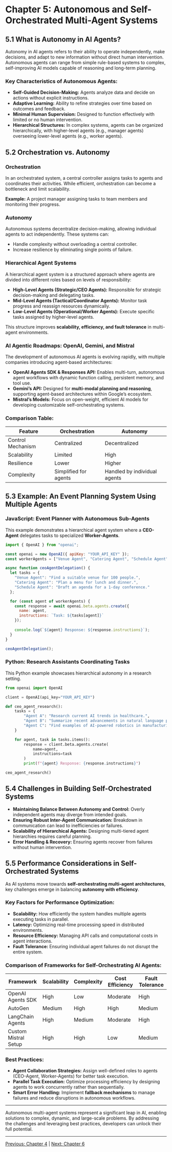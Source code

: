 # Chapter 5: Autonomous and Self-Orchestrated Multi-Agent Systems

## 5.1 What is Autonomy in AI Agents?

Autonomy in AI agents refers to their ability to operate independently, make decisions, and adapt to new information without direct human intervention. Autonomous agents can range from simple rule-based systems to complex, self-improving AI models capable of reasoning and long-term planning.

### Key Characteristics of Autonomous Agents:
- **Self-Guided Decision-Making:** Agents analyze data and decide on actions without explicit instructions.
- **Adaptive Learning:** Ability to refine strategies over time based on outcomes and feedback.
- **Minimal Human Supervision:** Designed to function effectively with limited or no human intervention.
- **Hierarchical Structures:** In complex systems, agents can be organized hierarchically, with higher-level agents (e.g., manager agents) overseeing lower-level agents (e.g., worker agents).

## 5.2 Orchestration vs. Autonomy

### Orchestration
In an orchestrated system, a central controller assigns tasks to agents and coordinates their activities. While efficient, orchestration can become a bottleneck and limit scalability.

**Example:** A project manager assigning tasks to team members and monitoring their progress.

### Autonomy
Autonomous systems decentralize decision-making, allowing individual agents to act independently. These systems can:
- Handle complexity without overloading a central controller.
- Increase resilience by eliminating single points of failure.

### Hierarchical Agent Systems
A hierarchical agent system is a structured approach where agents are divided into different roles based on levels of responsibility:
- **High-Level Agents (Strategic/CEO Agents):** Responsible for strategic decision-making and delegating tasks.
- **Mid-Level Agents (Tactical/Coordinator Agents):** Monitor task progress and reassign resources dynamically.
- **Low-Level Agents (Operational/Worker Agents):** Execute specific tasks assigned by higher-level agents.

This structure improves **scalability, efficiency, and fault tolerance** in multi-agent environments.

### AI Agentic Roadmaps: OpenAI, Gemini, and Mistral
The development of autonomous AI agents is evolving rapidly, with multiple companies introducing agent-based architectures:
- **OpenAI Agents SDK & Responses API:** Enables multi-turn, autonomous agent workflows with dynamic function calling, persistent memory, and tool use.
- **Gemini’s API:** Designed for **multi-modal planning and reasoning**, supporting agent-based architectures within Google’s ecosystem.
- **Mistral’s Models:** Focus on open-weight, efficient AI models for developing customizable self-orchestrating systems.

### Comparison Table:

| Feature         | Orchestration | Autonomy |
|---------------|--------------|---------|
| Control Mechanism | Centralized | Decentralized |
| Scalability | Limited | High |
| Resilience | Lower | Higher |
| Complexity | Simplified for agents | Handled by individual agents |

## 5.3 Example: An Event Planning System Using Multiple Agents

### JavaScript: Event Planner with Autonomous Sub-Agents
This example demonstrates a hierarchical agent system where a **CEO-Agent** delegates tasks to specialized **Worker-Agents**.

```javascript
import { OpenAI } from "openai";

const openai = new OpenAI({ apiKey: "YOUR_API_KEY" });
const workerAgents = ["Venue Agent", "Catering Agent", "Schedule Agent"];

async function ceoAgentDelegation() {
  let tasks = {
    "Venue Agent": "Find a suitable venue for 100 people.",
    "Catering Agent": "Plan a menu for lunch and dinner.",
    "Schedule Agent": "Draft an agenda for a 1-day conference."
  };

  for (const agent of workerAgents) {
    const response = await openai.beta.agents.create({
      name: agent,
      instructions: `Task: ${tasks[agent]}`
    });
    
    console.log(`${agent} Response: ${response.instructions}`);
  }
}

ceoAgentDelegation();
```

### Python: Research Assistants Coordinating Tasks
This Python example showcases hierarchical autonomy in a research setting.

```python
from openai import OpenAI

client = OpenAI(api_key="YOUR_API_KEY")

def ceo_agent_research():
    tasks = {
        "Agent A": "Research current AI trends in healthcare.",
        "Agent B": "Summarize recent advancements in natural language processing.",
        "Agent C": "Find examples of AI-powered robotics in manufacturing."
    }

    for agent, task in tasks.items():
        response = client.beta.agents.create(
            name=agent,
            instructions=task
        )
        print(f"{agent} Response: {response.instructions}")

ceo_agent_research()
```

## 5.4 Challenges in Building Self-Orchestrated Systems
- **Maintaining Balance Between Autonomy and Control:** Overly independent agents may diverge from intended goals.
- **Ensuring Robust Inter-Agent Communication:** Breakdown in communication can lead to inefficiencies or failures.
- **Scalability of Hierarchical Agents:** Designing multi-tiered agent hierarchies requires careful planning.
- **Error Handling & Recovery:** Ensuring agents recover from failures without human intervention.

## 5.5 Performance Considerations in Self-Orchestrated Systems
As AI systems move towards **self-orchestrating multi-agent architectures**, key challenges emerge in balancing **autonomy with efficiency**.

### **Key Factors for Performance Optimization:**
- **Scalability:** How efficiently the system handles multiple agents executing tasks in parallel.
- **Latency:** Optimizing real-time processing speed in distributed environments.
- **Resource Efficiency:** Managing API calls and computational costs in agent interactions.
- **Fault Tolerance:** Ensuring individual agent failures do not disrupt the entire system.

### **Comparison of Frameworks for Self-Orchestrating AI Agents:**

| Framework         | Scalability | Complexity | Cost Efficiency | Fault Tolerance |
|-----------------|------------|------------|----------------|---------------|
| OpenAI Agents SDK | High       | Low        | Moderate       | High          |
| AutoGen         | Medium     | High       | High           | Medium        |
| LangChain Agents | High       | Medium     | Moderate       | High          |
| Custom Mistral Setup | High  | High       | Low            | Medium        |

### **Best Practices:**
- **Agent Collaboration Strategies:** Assign well-defined roles to agents (CEO-Agent, Worker-Agents) for better task execution.
- **Parallel Task Execution:** Optimize processing efficiency by designing agents to work concurrently rather than sequentially.
- **Smart Error Handling:** Implement **fallback mechanisms** to manage failures and reduce disruptions in autonomous workflows.

---

Autonomous multi-agent systems represent a significant leap in AI, enabling solutions to complex, dynamic, and large-scale problems. By addressing the challenges and leveraging best practices, developers can unlock their full potential.

---

[Previous: Chapter 4](https://github.com/FrugalX/ai_agents_ebook_draft/blob/main/Chapter%204%20Multi-Agent%20Systems%20Col.md) | [Next: Chapter 6](https://github.com/FrugalX/ai_agents_ebook_draft/blob/main/Chapter%206%20Key%20Concepts%20in%20Generat.md)

